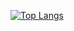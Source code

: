 [![Top Langs](https://github-readme-stats.vercel.app/api/top-langs/?username=Miss4Chan&layout=compact&theme=vision-friendly-dark)](https://github.com/anuraghazra/github-readme-stats)
